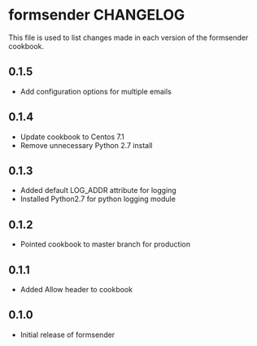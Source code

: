 formsender CHANGELOG
====================
This file is used to list changes made in each version of the
formsender cookbook.

0.1.5
-----
- Add configuration options for multiple emails

0.1.4
-----
- Update cookbook to Centos 7.1
- Remove unnecessary Python 2.7 install

0.1.3
-----
- Added default LOG_ADDR attribute for logging
- Installed Python2.7 for python logging module

0.1.2
-----
- Pointed cookbook to master branch for production

0.1.1
-----
- Added Allow header to cookbook

0.1.0
-----
- Initial release of formsender
